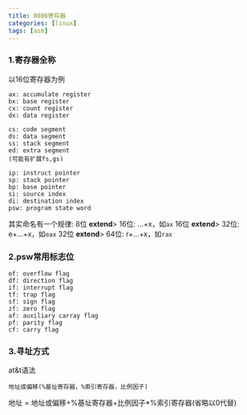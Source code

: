 ```yaml
---
title: 8086寄存器
categories: [linux]
tags: [asm]
---
```


### 1.寄存器全称

以16位寄存器为例

    ax: accumulate register
    bx: base register
    cx: count register
    dx: data register
    
    cs: code segment
    ds: data segment
    ss: stack segment
    ed: extra segment
    (可能有扩展fs,gs)
    
    ip: instruct pointer
    sp: stack pointer
    bp: base pointer
    si: source index
    di: destination index
    psw: program state word

其实命名有一个规律:
8位  __extend__> 16位: ...+x，如`ax`
16位 __extend__> 32位: e+...+x，如`eax`
32位 __extend__> 64位: r+...+x，如`rax`

### 2.psw常用标志位

    of: overflow flag
    df: direction flag
    if: interrupt flag
    tf: trap flag
    sf: sign flag
    zf: zero flag
    af: auxiliary carray flag
    pf: parity flag
    cf: carry flag

### 3.寻址方式

at&t语法

    地址或偏移(%基址寄存器，%索引寄存器，比例因子) 

地址 = 地址或偏移+%基址寄存器+比例因子*%索引寄存器(省略以0代替)

